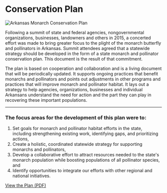 # Conservation Plan

![Arkansas Monarch Conservation Plan](img/amcp-plan.png)

Following a summit of state and federal agencies, nongovernmental organizations, businesses, landowners and others in 2015, a concerted effort was made to bring greater focus to the plight of the monarch butterfly and pollinators in Arkansas. Summit attendees agreed that a statewide strategy should be developed in the form of a state monarch and pollinator conservation plan. This document is the result of that commitment.

The plan is based on cooperation and collaboration and is a living document that will be periodically updated. It supports ongoing practices that benefit monarchs and pollinators and points out adjustments in other programs and practices that will improve monarch and pollinator habitat. It lays out a strategy to help agencies, organizations, businesses and individual Arkansans understand the need for action and the part they can play in recovering these important populations.

---

### The focus areas for the development of this plan were to:
1. Set goals for monarch and pollinator habitat efforts in the state, including strengthening existing work, identifying gaps, and prioritizing actions,
2. Create a holistic, coordinated statewide strategy for supporting monarchs and pollinators,
3. Develop a collaborative effort to attract resources needed to the state's monarch population while boosting populations of all pollinator species, and
4. Identify opportunities to integrate our efforts with other regional and national initiatives.

[View the Plan (PDF)](https://res.cloudinary.com/edwardcxyz/image/upload/v1597203794/ArkansasMonarchs/Arkansas-Monarch-and-Pollinator-Conservation-Plan-SinglePageLayout.pdf)